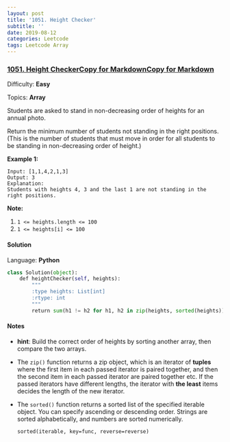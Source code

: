 ```yaml
---
layout: post
title: '1051. Height Checker'
subtitle: ''
date: 2019-08-12
categories: Leetcode
tags: Leetcode Array
---
```

### [1051\. Height CheckerCopy for MarkdownCopy for Markdown](https://leetcode.com/problems/height-checker/)

Difficulty: **Easy**

Topics: **Array**


Students are asked to stand in non-decreasing order of heights for an annual photo.

Return the minimum number of students not standing in the right positions.  (This is the number of students that must move in order for all students to be standing in non-decreasing order of height.)

**Example 1:**

```
Input: [1,1,4,2,1,3]
Output: 3
Explanation: 
Students with heights 4, 3 and the last 1 are not standing in the right positions.
```

**Note:**

1.  `1 <= heights.length <= 100`
2.  `1 <= heights[i] <= 100`


#### Solution

Language: **Python**

```python
class Solution(object):
    def heightChecker(self, heights):
        """
        :type heights: List[int]
        :rtype: int
        """
        return sum(h1 != h2 for h1, h2 in zip(heights, sorted(heights)))
```

#### Notes
- **hint**: Build the correct order of heights by sorting another array, then compare the two arrays.
- The `zip()` function returns a zip object, which is an iterator of **tuples** where the first item in each passed iterator is paired together, and then the second item in each passed iterator are paired together etc.
If the passed iterators have different lengths, the iterator with **the least** items decides the length of the new iterator.
- The `sorted()` function returns a sorted list of the specified iterable object.
You can specify ascending or descending order. Strings are sorted alphabetically, and numbers are sorted numerically.

    `sorted(iterable, key=func, reverse=reverse)`